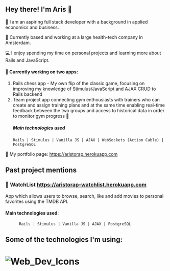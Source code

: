 ## Hey there! I'm Aris 👋
:raising_hand: I am an aspiring full stack developer with a background in applied economics and business.

:round_pushpin: Currently based and working at a large health-tech company in Amsterdam. 

:computer: I enjoy spending my time on personal projects and learning more about Rails and JavaScript.

#### :pushpin: Currently working on two apps:
1. Rails chess app - My own flip of the classic game, focusing on improving my knowledge of Stimulus/JavaScript and AJAX CRUD to Rails backend
2. Team project app connecting gym enthousiasts with trainers who can create and assign training plans 
   and at the same time enabling real-time feedback between the two groups and access to historical data
   in order to monitor gym progress :muscle: 
   ##### Main technologies used
       Rails | Stimulus | Vanilla JS | AJAX | WebSockets (Action Cable) | PostgreSQL 

:bookmark: My portfolio page: https://aristorap.herokuapp.com

## Past project mentions

### :movie_camera: WatchList https://aristorap-watchlist.herokuapp.com
   App which allows users to browse, search, like and add movies to personal favorites using the TMDB API.
   #### Main technologies used: 
          Rails | Stimulus | Vanilla JS | AJAX | PostgreSQL



## Some of the technologies I'm using:
# ![Web_Dev_Icons](https://user-images.githubusercontent.com/65190225/154858200-60617032-fadf-47fe-a74a-e01312ad1d06.png)

<!--
**AristoRap/aristorap** is a ✨ _special_ ✨ repository because its `README.md` (this file) appears on your GitHub profile.


Here are some ideas to get you started:

- 🔭 I’m currently working on ...
- 🌱 I’m currently learning ...
- 👯 I’m looking to collaborate on ...
- 🤔 I’m looking for help with ...
- 💬 Ask me about ...
- 📫 How to reach me: ...
- 😄 Pronouns: ...
- ⚡ Fun fact: ...
-->
